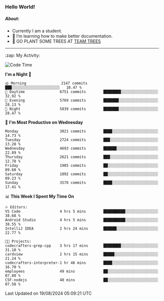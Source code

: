 ### Hello World!

##### About:
- Currently I am a student.
- 🌱 I’m learning how to make better documentation.
- 🌱 GO PLANT SOME TREES AT [TEAM TREES](https://teamtrees.org/)

---
  <summary>:zap: My Activity:</summary>
  
<!--START_SECTION:waka-->
![Code Time](http://img.shields.io/badge/Code%20Time-1%2C412%20hrs%2037%20mins-blue)

**I'm a Night 🦉** 

```text
🌞 Morning                2147 commits        ███░░░░░░░░░░░░░░░░░░░░░░   10.47 % 
🌆 Daytime                6751 commits        ████████░░░░░░░░░░░░░░░░░   32.92 % 
🌃 Evening                5769 commits        ███████░░░░░░░░░░░░░░░░░░   28.13 % 
🌙 Night                  5839 commits        ███████░░░░░░░░░░░░░░░░░░   28.47 % 
```
📅 **I'm Most Productive on Wednesday** 

```text
Monday                   3021 commits        ████░░░░░░░░░░░░░░░░░░░░░   14.73 % 
Tuesday                  2724 commits        ███░░░░░░░░░░░░░░░░░░░░░░   13.28 % 
Wednesday                4693 commits        ██████░░░░░░░░░░░░░░░░░░░   22.89 % 
Thursday                 2621 commits        ███░░░░░░░░░░░░░░░░░░░░░░   12.78 % 
Friday                   1985 commits        ██░░░░░░░░░░░░░░░░░░░░░░░   09.68 % 
Saturday                 1892 commits        ██░░░░░░░░░░░░░░░░░░░░░░░   09.23 % 
Sunday                   3570 commits        ████░░░░░░░░░░░░░░░░░░░░░   17.41 % 
```


📊 **This Week I Spent My Time On** 

```text
🔥 Editors: 
VS Code                  4 hrs 5 mins        ██████████░░░░░░░░░░░░░░░   38.68 % 
Android Studio           4 hrs 5 mins        ██████████░░░░░░░░░░░░░░░   38.55 % 
IntelliJ IDEA            2 hrs 24 mins       ██████░░░░░░░░░░░░░░░░░░░   22.77 % 

🐱‍💻 Projects: 
codecrafters-grep-cpp    3 hrs 17 mins       ████████░░░░░░░░░░░░░░░░░   31.10 % 
cardview                 2 hrs 15 mins       █████░░░░░░░░░░░░░░░░░░░░   21.24 % 
codecrafters-interpreter-1 hr 46 mins        ████░░░░░░░░░░░░░░░░░░░░░   16.70 % 
employees                49 mins             ██░░░░░░░░░░░░░░░░░░░░░░░   07.80 % 
CSF-nodejs               48 mins             ██░░░░░░░░░░░░░░░░░░░░░░░   07.58 % 
```


 Last Updated on 19/08/2024 05:09:21 UTC
<!--END_SECTION:waka-->
